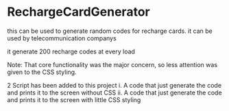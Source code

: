 # RechargeCardGenerator
this can be used to generate random codes for recharge cards.
it can be used by telecommunication companys 

it generate 200 recharge codes at every load


Note:  That core functionality was the major concern, so less attention was given to the CSS styling.

2 Script has been added to this project
  i. A code that just generate the code and prints it to the screen without CSS
  ii. A code that just generate the code and prints it to the screen with little CSS styling
